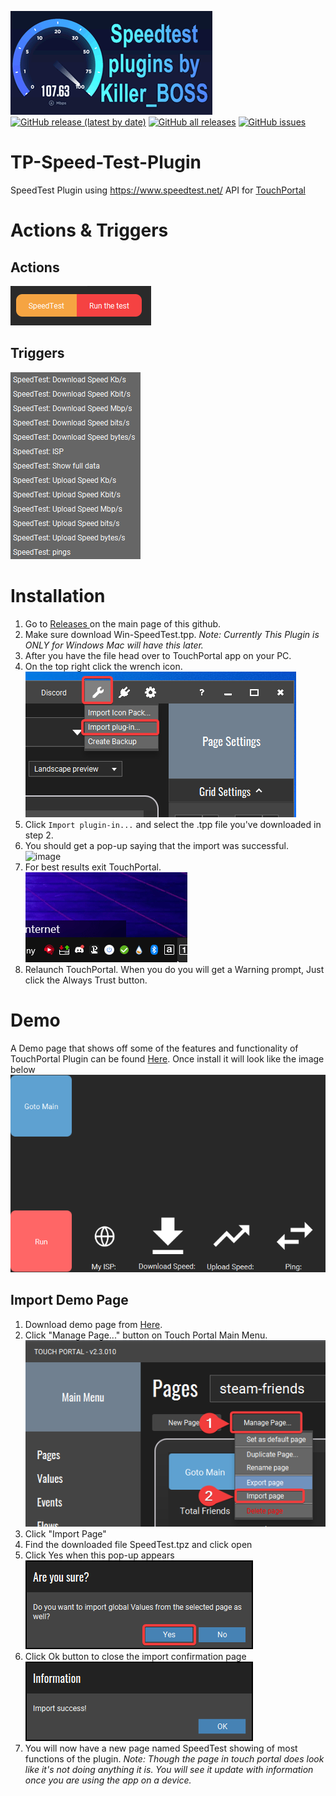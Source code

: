 ![image](/speedtest.gif)  
[![GitHub release (latest by date)](https://img.shields.io/github/v/release/KillerBOSS2019/TP-Speed-Test-Plugin?style=for-the-badge)](https://github.com/KillerBOSS2019/TP-Speed-Test-Plugin/releases)
[![GitHub all releases](https://img.shields.io/github/downloads/KillerBOSS2019/TP-Steam-Friend-Plugin/total?style=for-the-badge)](https://github.com/KillerBOSS2019/TP-Speed-Test-Plugin/releases)
[![GitHub issues](https://img.shields.io/github/issues/KillerBOSS2019/TP-Speed-Test-Plugin?style=for-the-badge)](https://github.com/KillerBOSS2019/TP-Speed-Test-Plugin/issues)
# TP-Speed-Test-Plugin
SpeedTest Plugin using https://www.speedtest.net/ API for [TouchPortal](https://www.touch-portal.com/)

# Actions & Triggers

## Actions
![image](Images/Actions%20and%20Triggers/Actions.png)

## Triggers
![image](Images/Actions%20and%20Triggers/Triggers.png)

# Installation
1. Go to <a target="_blank" href="https://github.com/KillerBOSS2019/TP-Speed-Test-Plugin/releases/" > Releases </a> on the main page of this github.
2. Make sure download Win-SpeedTest.tpp. *Note: Currently This Plugin is ONLY for Windows Mac will have this later.*  
3. After you have the file head over to TouchPortal app on your PC.
4. On the top right click the wrench icon.  
![image](/Images/Install/ImportPlugin.png)
5. Click `Import plugin-in...` and select the .tpp file you've downloaded in step 2.
6. You should get a pop-up saying that the import was successful.  
![image](/Images/InstallImportSuccess.png)
7. For best results exit TouchPortal.  
![image](/Images/Install/RestartTouchPortal.gif)
7. Relaunch TouchPortal. When you do you will get a Warning prompt, Just click the Always Trust button.  

# Demo
A Demo page that shows off some of the features and functionality of TouchPortal Plugin can be found [Here](https://github.com/cj2tech/TP-Steam-Friend-Plugin/blob/main/Demo/steam-friends.tpz).
Once install it will look like the image below
![image](/Images/Demo/Demo.png)

## Import Demo Page

 1. Download demo page from [Here](/Demo/SpeedTest.tpz).  
 2. Click "Manage Page..." button on Touch Portal Main Menu. 
![image](/Images/Demo/ImportDemo.png)
 3. Click "Import Page"
 4. Find the downloaded file SpeedTest.tpz and click open  
 5. Click Yes when this pop-up appears  
![image](/Images/Demo/ImportConfirm.png)
 6. Click Ok button to close the import confirmation page  
![image](/Images/Demo/ImportSucces.png)
 7. You will now have a new page named SpeedTest showing of most functions of the plugin.
*Note: Though the page in touch portal does look like it's not doing anything it is. You will see it update with information once you are using the app on a device.*  